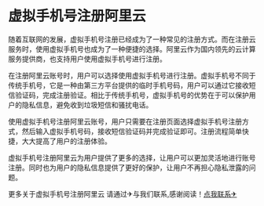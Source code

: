 # 虚拟手机号注册阿里云

随着互联网的发展，虚拟手机号注册已经成为了一种常见的注册方式。而在注册云服务时，使用虚拟手机号也成为了一种便捷的选择。阿里云作为国内领先的云计算服务提供商，也支持用户使用虚拟手机号进行注册。

在注册阿里云账号时，用户可以选择使用虚拟手机号进行注册。虚拟手机号不同于传统手机号，它是一种由第三方平台提供的临时手机号码，用户可以通过它接收短信验证码，完成注册验证。相比于传统手机号，虚拟手机号的优势在于可以保护用户的隐私信息，避免收到垃圾短信和骚扰电话。

使用虚拟手机号注册阿里云账号，用户只需要在注册页面选择虚拟手机号注册方式，然后输入虚拟手机号码，接收短信验证码并完成验证即可。注册流程简单快捷，大大提高了用户的注册体验。

虚拟手机号注册阿里云为用户提供了更多的选择，让用户可以更加灵活地进行账号注册。同时也为用户的隐私信息提供了更好的保护，让用户不再担心隐私泄露的问题。

更多关于虚拟手机号注册阿里云 请通过✈与我们联系,感谢阅读！[点我联系✈](https://cn.G208.com)